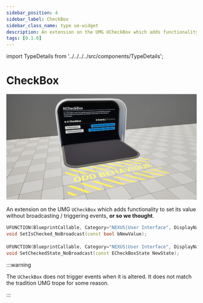 ```yaml
---
sidebar_position: 4
sidebar_label: CheckBox
sidebar_class_name: type ue-widget
description: An extension on the UMG UCheckBox which adds functionality to set its value without broadcasting / triggering events, or so we thought.
tags: [0.1.0]
---
```


import TypeDetails from '../../../../src/components/TypeDetails';

# CheckBox

<TypeDetails icon="ue-widget" base="UCheckBox" type="UNCheckBox" typeExtra="" headerFile="NexusUI/Public/NCheckBox.h" />

![UNCheckBox](check-box.webp)

An extension on the UMG `UCheckBox` which adds functionality to set its value without broadcasting / triggering events, **or so we thought**.

```cpp
UFUNCTION(BlueprintCallable, Category="NEXUS|User Interface", DisplayName="Set Is Checked (No Broadcast)")
void SetIsChecked_NoBroadcast(const bool bNewValue);

UFUNCTION(BlueprintCallable, Category="NEXUS|User Interface", DisplayName="Set Chcked State (No Broadcast)")
void SetCheckedState_NoBroadcast(const ECheckBoxState NewState);
```

:::warning

The `UCheckBox` does not trigger events when it is altered. It does not match the tradition UMG trope for some reason.

:::